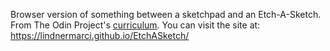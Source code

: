  Browser version of something between a sketchpad and an Etch-A-Sketch.
 From The Odin Project's [curriculum](http://www.theodinproject.com/courses/web-development-101/lessons/html-css).
 You can visit the site at: https://lindnermarci.github.io/EtchASketch/
